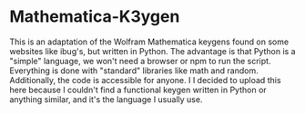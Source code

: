 # Mathematica-K3ygen

This is an adaptation of the Wolfram Mathematica keygens found on some websites like ibug's, but written in Python. The advantage is that Python is a "simple" language, we won't need a browser or npm to run the script. Everything is done with "standard" libraries like math and random. Additionally, the code is accessible for anyone. I I decided to upload this here because I couldn't find a functional keygen written in Python or anything similar, and it's the language I usually use.
